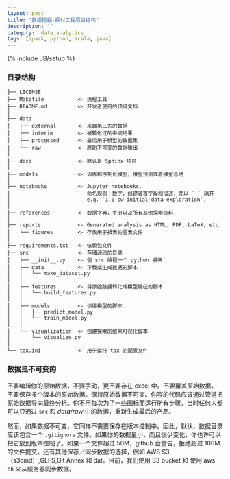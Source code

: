 ```yaml
---
layout: post
title: "数据挖掘-探讨工程项目结构"
description: ""
category:  data_analytics
tags: [spark, python, scala, java]
---
```

{% include JB/setup %}

### 目录结构

	├── LICENSE
	├── Makefile           <- 流程工具
	├── README.md          <- 开发者使用的顶级文档
	│
	├── data
	│   ├── external       <- 来自第三方的数据
	│   ├── interim        <- 被转化过的中间结果
	│   ├── processed      <- 最后用于模型的数据集
	│   └── raw            <- 原始不可变的数据输出
	│
	├── docs               <- 默认是 Sphinx 项目
	│
	├── models             <- 训练和序列化模型，模型预测或者模型总结
	│
	├── notebooks          <- Jupyter notebooks.
	│                         命名规则：数字，创建者首字母和描述，并以 `-` 隔开
	│                         e.g. `1.0-cw-initial-data-exploration`.
	│
	├── references         <- 数据字典，手册以及所有其他探索资料
	│
	├── reports            <- Generated analysis as HTML, PDF, LaTeX, etc.
	│   └── figures        <- 存放用于报表的图表文件
	│
	├── requirements.txt   <- 依赖包文件
	├── src                <- 存储源码的目录
	│   ├── __init__.py    <- 使 src 编程一个 python 模块
	│   ├── data           <- 下载或生成数据的脚本
	│   │   └── make_dataset.py
	│   │
	│   ├── features       <- 将原始数据转化成模型特征的脚本
	│   │   └── build_features.py
	│   │
	│   ├── models         <- 训练模型的脚本
	│   │   ├── predict_model.py
	│   │   └── train_model.py
	│   │
	│   └── visualization  <- 创建探索的结果可视化脚本
	│       └── visualize.py
	│
	└── tox.ini            <- 用于运行 tox 的配置文件
	
	
### 数据是不可变的

不要编辑你的原始数据，不要手动，更不要存在 excel 中。不要覆盖原始数据。不要保存多个版本的原始数据。保持原始数据不可变。你写的代码应该通过管道把原始数据导向最终分析。你不用每次为了一些图标而运行所有步骤，当时任何人都可以只通过 `src` 和 *data/raw* 中的数据，重新生成最后的产品。

然而，如果数据不可变，它同样不需要保存在版本控制中。因此，默认，数据目录应该包含一个 `.gitignore` 文件。如果你的数据量小，而且很少变化，你也许可以把它放到版本控制了。如果一个文件超过 50M，github 会警告，拒绝超过 100M 的文件提交。还有其他保存／同步数据的选择，例如 AWS S3（s3cmd）,GLFS,Git Annex 和 dat。目前，我们使用 S3 bucket 和 使用 aws cli 来从服务器同步数据。